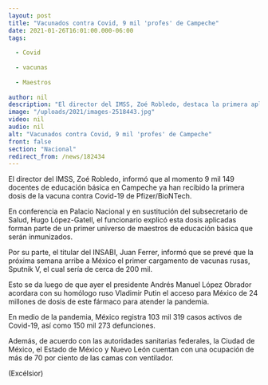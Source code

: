 ```yaml
---
layout: post
title: "Vacunados contra Covid, 9 mil 'profes' de Campeche"
date: 2021-01-26T16:01:00.000-06:00
tags:
  
  - Covid
  
  - vacunas
  
  - Maestros
  
author: nil
description: "El director del IMSS, Zoé Robledo, destaca la primera aplicación de la dosis de Pfizer en los docentes de educación básica; se trabaja para inmunizar a maestros de colegios privados"
image: "/uploads/2021/images-2518443.jpg"
video: nil
audio: nil
alt: "Vacunados contra Covid, 9 mil 'profes' de Campeche"
front: false
section: "Nacional"
redirect_from: /news/182434
---
```


El director del IMSS, Zoé Robledo, informó que al momento 9 mil 149 docentes de educación básica en Campeche ya han recibido la primera dosis de la vacuna contra Covid-19 de Pfizer/BioNTech.

En conferencia en Palacio Nacional y en sustitución del subsecretario de Salud, Hugo López-Gatell, el funcionario explicó esta dosis aplicadas forman parte de un primer universo de maestros de educación básica que serán inmunizados.

Por su parte, el titular del INSABI, Juan Ferrer, informó que se prevé que la próxima semana arribe a México el primer cargamento de vacunas rusas, Sputnik V, el cual sería de cerca de 200 mil.

Esto se da luego de que ayer el presidente Andrés Manuel López Obrador acordara con su homólogo ruso Vladimir Putin el acceso para México de 24 millones de dosis de este fármaco para atender la pandemia.

En medio de la pandemia, México registra 103 mil 319 casos activos de Covid-19, así como 150 mil 273 defunciones.

Además, de acuerdo con las autoridades sanitarias federales, la Ciudad de México, el Estado de México y Nuevo León cuentan con una ocupación de más de 70 por ciento de las camas con ventilador.

(Excélsior)